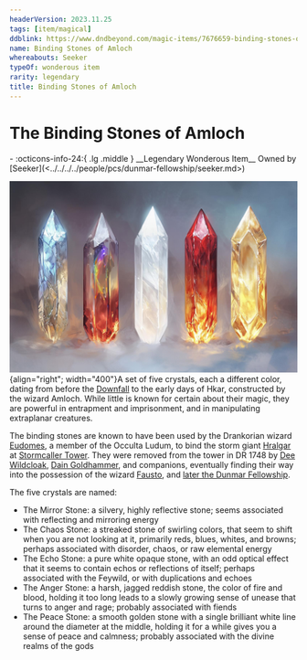 ```yaml
---
headerVersion: 2023.11.25
tags: [item/magical]
ddblink: https://www.dndbeyond.com/magic-items/7676659-binding-stones-of-amloch
name: Binding Stones of Amloch
whereabouts: Seeker
typeOf: wonderous item
rarity: legendary
title: Binding Stones of Amloch
---
```

# The Binding Stones of Amloch
<div class="grid cards ext-narrow-margin ext-one-column" markdown>
- :octicons-info-24:{ .lg .middle } __Legendary Wonderous Item__  
   Owned by [Seeker](<../../../../people/pcs/dunmar-fellowship/seeker.md>)  
</div>


![Binding Stones](../../../../assets/binding-stones.jpg){align="right"; width="400"}A set of five crystals, each a different color, dating from before the [Downfall](<../../../../events/ancient/the-downfall.md>) to the early days of Hkar, constructed by the wizard Amloch. 
While little is known for certain about their magic, they are powerful in entrapment and imprisonment, and in manipulating extraplanar creatures. 

The binding stones are known to have been used by the Drankorian wizard [Eudomes](<../../../../people/historical-figures/eudomes.md>), a member of the Occulta Ludum, to bind the storm giant [Hralgar](<../../../../people/giants/hralgar.md>) at [Stormcaller Tower](<../../../../gazetteer/greater-dunmar/dunmari-basin/stormcaller-tower.md>). They were removed from the tower in DR 1748 by [Dee Wildcloak](<../../../../people/halflings/dee-wildcloak.md>), [Dain Goldhammer](<../../../../people/dwarves/dain-goldhammer.md>), and companions, eventually finding their way into the possession of the wizard [Fausto](<../../../../people/chardonians/fausto.md>), and [later the Dunmar Fellowship](<../../session-notes/session-48-dufr.md>).

The five crystals are named:
- The Mirror Stone: a silvery, highly reflective stone; seems associated with reflecting and mirroring energy  
- The Chaos Stone: a streaked stone of swirling colors, that seem to shift when you are not looking at it, primarily reds, blues, whites, and browns; perhaps associated with disorder, chaos, or raw elemental energy  
- The Echo Stone: a pure white opaque stone, with an odd optical effect that it seems to contain echos or reflections of itself; perhaps associated with the Feywild, or with duplications and echoes  
- The Anger Stone: a harsh, jagged reddish stone, the color of fire and blood, holding it too long leads to a slowly growing sense of unease that turns to anger and rage; probably associated with fiends  
- The Peace Stone: a smooth golden stone with a single brilliant white line around the diameter at the middle, holding it for a while gives you a sense of peace and calmness; probably associated with the divine realms of the gods  

